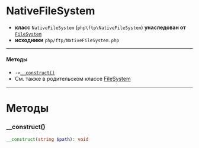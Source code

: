 # NativeFileSystem

- **класс** `NativeFileSystem` (`php\ftp\NativeFileSystem`) **унаследован от** [`FileSystem`](https://github.com/jphp-group/jphp-ftpserver-ext/blob/master/api-docs/classes/php/ftp/FileSystem.ru.md)
- **исходники** `php/ftp/NativeFileSystem.php`

---

#### Методы

- `->`[`__construct()`](#method-__construct)
- См. также в родительском классе [FileSystem](https://github.com/jphp-group/jphp-ftpserver-ext/blob/master/api-docs/classes/php/ftp/FileSystem.ru.md)

---
# Методы

<a name="method-__construct"></a>

### __construct()
```php
__construct(string $path): void
```
